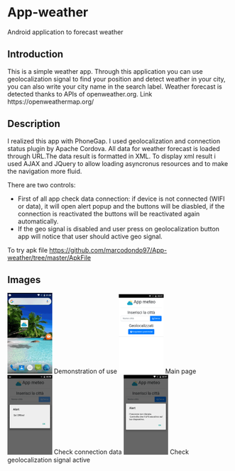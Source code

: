 # App-weather
Android application to forecast weather 

<h2>Introduction </h2>
This is a simple weather app. 
Through this application you can use geolocalization signal to find your position and detect weather in your city, you can also write your city name in the search label.
Weather forecast is detected thanks to APIs of openweather.org. Link https://openweathermap.org/

<h2>Description </h2>
I realized this app with PhoneGap. I used geolocalization  and connection status plugin by Apache Cordova.
All data for weather forecast is loaded through URL.The data result is formatted in XML. To display xml result i used AJAX and JQuery to allow loading asyncronus resources and to make the navigation more fluid.

There are two controls:

- First of all app check data connection: if device is not connected (WIFI or data), it will open alert popup and the buttons will be diasbled, if the connection is reactivated the buttons will be reactivated again automatically. 
- If the geo signal is disabled and user press on geolocalization button app will notice that user should active geo signal.

To try apk file https://github.com/marcodondo97/App-weather/tree/master/ApkFile

<h2> Images </h2>
<img src="screenshot/screenshot4.gif" width="20%">
Demonstration of use

<img src="screenshot/screenshot2.png" width="20%">
Main page

<img src="screenshot/screenshot1.png" width="20%">
Check connection data

<img src="screenshot/screenshot3.png" width="20%">
Check geolocalization signal active

